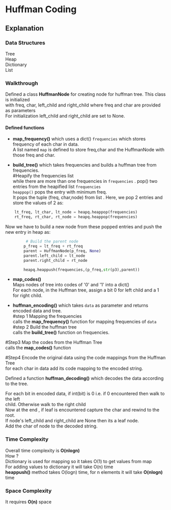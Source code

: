 # Huffman Coding  
## Explanation  
  

### Data Structures  
Tree  
Heap  
Dictionary  
List  


### Walkthrough  
  
Defined a class **HuffmanNode** for creating node for huffman tree. This class is initialized  
with freq, char, left_child and right_child where freq and char are provided as parameters  
For initialization left_child and right_child are set to None.  
  

  
#### Defined functions  
-  **map_frequency()** which uses a dict() `frequencies` which stores  
frequency of each char in data.  
  A list named `map` is defined to store freq,char and the HuffmanNode with those freq and char.  
    

- **build_tree()** which takes frequencies and builds a huffman tree from frequencies.  
#Heapify the frequencies list  
while there are more than one frequencies in `frequencies` .
pop() two entries from the heapified list `frequencies`   
`heappop()` pops the entry with minimum freq.  
It pops the tuple (freq, char,node) from list . 
Here, we pop 2 entries and store the values of 2 as:  
```python
    lt_freq, lt_char, lt_node = heapq.heappop(frequencies)
    rt_freq, rt_char, rt_node = heapq.heappop(frequencies)
```  
Now we have to build a new node from these popped entries and push the new entry in heap as:  
```python
         # Build the parent node
        p_freq = lt_freq + rt_freq
        parent = HuffmanNode(p_freq, None)
        parent.left_child = lt_node
        parent.right_child = rt_node

        heapq.heappush(frequencies,(p_freq,str(p3),parent))
```
  
- **map_codes()**  
Maps nodes of tree into codes of '0' and '1' into a dict()  
For each node, in the Huffman tree, assign a bit 0 for left child and a 1 for right child.   



- **huffman_encoding()** which takes `data` as parameter and returns  
encoded data and tree.  
#step 1 Mapping the frequencies  
calls the **map_frequency()** function for mapping frequencies of `data`  
#step 2 Build the huffman tree  
calls the **build_tree()** function on frequencies. 
  
#Step3 Map the codes from the Huffman Tree  
calls the **map_codes()** function  

#Step4 Encode the original data using the code mappings from the Huffman Tree  
for each char in data add its code mapping to the encoded string.  
  
  

Defined a function **huffman_decoding()** which decodes the data according to the tree.  
  
For each bit in encoded data, if int(bit) is 0 i.e. if 0 encountered then walk to the left  
child. Otherwise walk to the right child  
Now at the end , if leaf is encountered capture the char and rewind to the root.  
If node's left_child and right_child are None then its a leaf node.  
Add the char of node to the decoded string.  
  

  



### Time Complexity  
Overall time complexity is **O(nlogn)**  
How ?  
Dictionary is used for mapping so it takes O(1) to get values from map  
For adding values to dictionary it will take O(n) time  
**heappush()** method takes O(logn) time, for n elements it will take **O(nlogn)** time  
  
### Space Complexity  
It requires **O(n)** space  
  
